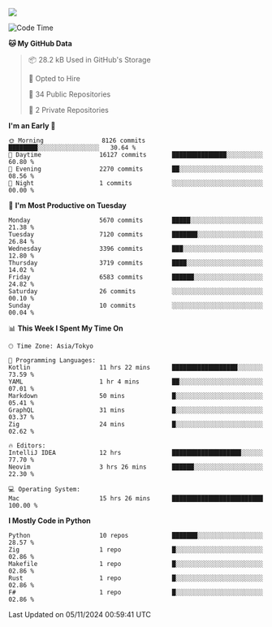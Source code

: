 ![](https://komarev.com/ghpvc/?username=kitagawa-hr)

<!--START_SECTION:waka-->
![Code Time](http://img.shields.io/badge/Code%20Time-1%2C174%20hrs%2044%20mins-blue)

**🐱 My GitHub Data** 

> 📦 28.2 kB Used in GitHub's Storage 
 > 
> 💼 Opted to Hire
 > 
> 📜 34 Public Repositories 
 > 
> 🔑 2 Private Repositories 
 > 
**I'm an Early 🐤** 

```text
🌞 Morning                8126 commits        ████████░░░░░░░░░░░░░░░░░   30.64 % 
🌆 Daytime                16127 commits       ███████████████░░░░░░░░░░   60.80 % 
🌃 Evening                2270 commits        ██░░░░░░░░░░░░░░░░░░░░░░░   08.56 % 
🌙 Night                  1 commits           ░░░░░░░░░░░░░░░░░░░░░░░░░   00.00 % 
```
📅 **I'm Most Productive on Tuesday** 

```text
Monday                   5670 commits        █████░░░░░░░░░░░░░░░░░░░░   21.38 % 
Tuesday                  7120 commits        ███████░░░░░░░░░░░░░░░░░░   26.84 % 
Wednesday                3396 commits        ███░░░░░░░░░░░░░░░░░░░░░░   12.80 % 
Thursday                 3719 commits        ████░░░░░░░░░░░░░░░░░░░░░   14.02 % 
Friday                   6583 commits        ██████░░░░░░░░░░░░░░░░░░░   24.82 % 
Saturday                 26 commits          ░░░░░░░░░░░░░░░░░░░░░░░░░   00.10 % 
Sunday                   10 commits          ░░░░░░░░░░░░░░░░░░░░░░░░░   00.04 % 
```


📊 **This Week I Spent My Time On** 

```text
🕑︎ Time Zone: Asia/Tokyo

💬 Programming Languages: 
Kotlin                   11 hrs 22 mins      ██████████████████░░░░░░░   73.59 % 
YAML                     1 hr 4 mins         ██░░░░░░░░░░░░░░░░░░░░░░░   07.01 % 
Markdown                 50 mins             █░░░░░░░░░░░░░░░░░░░░░░░░   05.41 % 
GraphQL                  31 mins             █░░░░░░░░░░░░░░░░░░░░░░░░   03.37 % 
Zig                      24 mins             █░░░░░░░░░░░░░░░░░░░░░░░░   02.62 % 

🔥 Editors: 
IntelliJ IDEA            12 hrs              ███████████████████░░░░░░   77.70 % 
Neovim                   3 hrs 26 mins       ██████░░░░░░░░░░░░░░░░░░░   22.30 % 

💻 Operating System: 
Mac                      15 hrs 26 mins      █████████████████████████   100.00 % 
```

**I Mostly Code in Python** 

```text
Python                   10 repos            ███████░░░░░░░░░░░░░░░░░░   28.57 % 
Zig                      1 repo              █░░░░░░░░░░░░░░░░░░░░░░░░   02.86 % 
Makefile                 1 repo              █░░░░░░░░░░░░░░░░░░░░░░░░   02.86 % 
Rust                     1 repo              █░░░░░░░░░░░░░░░░░░░░░░░░   02.86 % 
F#                       1 repo              █░░░░░░░░░░░░░░░░░░░░░░░░   02.86 % 
```




 Last Updated on 05/11/2024 00:59:41 UTC
<!--END_SECTION:waka-->
